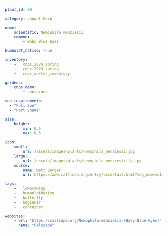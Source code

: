 ```yaml
---
plant_id: 60

category: annual herb

name: 
    scientific: Nemophila menziesii
    common: 
        - Baby Blue Eyes   

humboldt_native: True

inventory: 
    -   cnps_2024_spring
    -   cnps_2023_spring
    -   cnps_master_inventory

gardens:
    cnps_demo:
        - container

sun_requirements:
  - "Full Sun"
  - "Part Shade"

size:
    height: 
        min: 0.5
        max: 0.5

icon: 
    small: 
        url: /assets/images/plants/nemophila_menziesii.jpg 
    large: 
        url: /assets/images/plants/nemophila_menziesii_lg.jpg 
    source: 
        name: Matt Berger 
        url: https://www.calflora.org/entry/occdetail.html?seq_num=mu1390 

tags:  
    -   lowGrowing
    -   humboldtNative
    -   butterfly
    -   beginner
    -   container

websites: 
    - url: "https://calscape.org/Nemophila-menziesii-(Baby-Blue-Eyes)"
      name: "Calscape"
---
```


